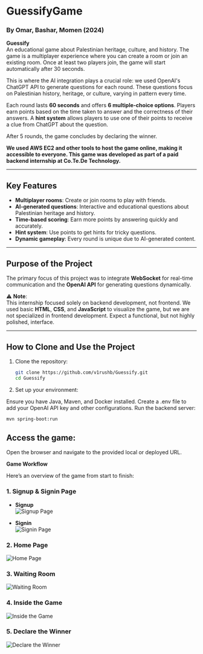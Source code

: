 # GuessifyGame

### By Omar, Bashar, Momen (2024)

**Guessify**  
An educational game about Palestinian heritage, culture, and history. The game is a multiplayer experience where you can create a room or join an existing room. Once at least two players join, the game will start automatically after 30 seconds.

This is where the AI integration plays a crucial role: we used OpenAI's ChatGPT API to generate questions for each round. These questions focus on Palestinian history, heritage, or culture, varying in pattern every time.

Each round lasts **60 seconds** and offers **6 multiple-choice options**. Players earn points based on the time taken to answer and the correctness of their answers. A **hint system** allows players to use one of their points to receive a clue from ChatGPT about the question.

After 5 rounds, the game concludes by declaring the winner.

**We used AWS EC2 and other tools to host the game online, making it accessible to everyone. This game was developed as part of a paid backend internship at Co.Te.De Technology.**

---

## Key Features

- **Multiplayer rooms**: Create or join rooms to play with friends.
- **AI-generated questions**: Interactive and educational questions about Palestinian heritage and history.
- **Time-based scoring**: Earn more points by answering quickly and accurately.
- **Hint system**: Use points to get hints for tricky questions.
- **Dynamic gameplay**: Every round is unique due to AI-generated content.

---

## **Purpose of the Project**

The primary focus of this project was to integrate **WebSocket** for real-time communication and the **OpenAI API** for generating questions dynamically.

⚠️ **Note**:  
This internship focused solely on backend development, not frontend. We used basic **HTML**, **CSS**, and **JavaScript** to visualize the game, but we are not specialized in frontend development. Expect a functional, but not highly polished, interface.

---

## **How to Clone and Use the Project**

1. Clone the repository:

   ```bash
   git clone https://github.com/v1rushb/Guessify.git
   cd Guessify

   ```

2. Set up your environment:

Ensure you have Java, Maven, and Docker installed.
Create a .env file to add your OpenAI API key and other configurations.
Run the backend server:

```bash
mvn spring-boot:run
```

## Access the game:

Open the browser and navigate to the provided local or deployed URL.

**Game Workflow**

Here’s an overview of the game from start to finish:

### 1. Signup & Signin Page

- **Signup**  
  ![Signup Page](images/signup.PNG)

- **Signin**  
  ![Signin Page](images/login.PNG)

### 2. Home Page

![Home Page](images/home.PNG)

### 3. Waiting Room

![Waiting Room](images/waiting_Room.PNG)

### 4. Inside the Game

![Inside the Game](images/inside_the_game.PNG)

### 5. Declare the Winner

![Declare the Winner](images/declare_winner.PNG)
